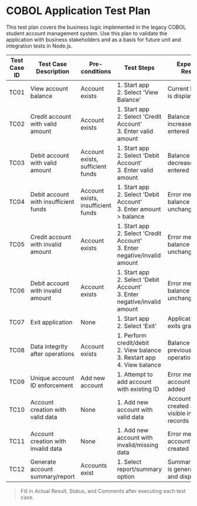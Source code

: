 # COBOL Application Test Plan

This test plan covers the business logic implemented in the legacy COBOL student account management system. Use this plan to validate the application with business stakeholders and as a basis for future unit and integration tests in Node.js.

| Test Case ID | Test Case Description                | Pre-conditions                  | Test Steps                                                                 | Expected Result                                 | Actual Result | Status (Pass/Fail) | Comments |
|--------------|--------------------------------------|----------------------------------|----------------------------------------------------------------------------|--------------------------------------------------|---------------|--------------------|----------|
| TC01         | View account balance                 | Account exists                   | 1. Start app<br>2. Select 'View Balance'                                   | Current balance is displayed                     |               |                    |          |
| TC02         | Credit account with valid amount     | Account exists                   | 1. Start app<br>2. Select 'Credit Account'<br>3. Enter valid amount        | Balance increases by entered amount              |               |                    |          |
| TC03         | Debit account with valid amount      | Account exists, sufficient funds | 1. Start app<br>2. Select 'Debit Account'<br>3. Enter valid amount         | Balance decreases by entered amount              |               |                    |          |
| TC04         | Debit account with insufficient funds| Account exists, insufficient funds| 1. Start app<br>2. Select 'Debit Account'<br>3. Enter amount > balance     | Error message; balance unchanged                 |               |                    |          |
| TC05         | Credit account with invalid amount   | Account exists                   | 1. Start app<br>2. Select 'Credit Account'<br>3. Enter negative/invalid amount| Error message; balance unchanged                 |               |                    |          |
| TC06         | Debit account with invalid amount    | Account exists                   | 1. Start app<br>2. Select 'Debit Account'<br>3. Enter negative/invalid amount| Error message; balance unchanged                 |               |                    |          |
| TC07         | Exit application                     | None                             | 1. Start app<br>2. Select 'Exit'                                            | Application exits gracefully                     |               |                    |          |
| TC08         | Data integrity after operations      | Account exists                   | 1. Perform credit/debit<br>2. View balance<br>3. Restart app<br>4. View balance| Balance reflects previous operations            |               |                    |          |
| TC09         | Unique account ID enforcement        | Add new account                  | 1. Attempt to add account with existing ID                                   | Error message; account not added                 |               |                    |          |
| TC10         | Account creation with valid data     | None                             | 1. Add new account with valid data                                         | Account is created and visible in records        |               |                    |          |
| TC11         | Account creation with invalid data   | None                             | 1. Add new account with invalid/missing data                               | Error message; account not created               |               |                    |          |
| TC12         | Generate account summary/report      | Accounts exist                   | 1. Select report/summary option                                            | Summary/report is generated and displayed        |               |                    |          |

> Fill in Actual Result, Status, and Comments after executing each test case.
